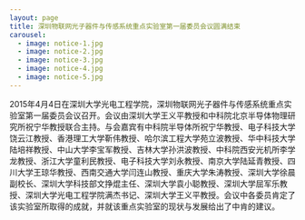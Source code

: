 ```yaml
---
layout: page
title: 深圳物联网光子器件与传感系统重点实验室第一届委员会议圆满结束
carousel: 
  - image: notice-1.jpg
  - image: notice-2.jpg
  - image: notice-3.jpg
  - image: notice-4.jpg
  - image: notice-5.jpg
---
```


2015年4月4日在深圳大学光电工程学院，深圳物联网光子器件与传感系统重点实验室第一届委员会议召开。会议由深圳大学王义平教授和中科院北京半导体物理研究所祝宁华教授联合主持。与会嘉宾有中科院半导体所祝宁华教授、电子科技大学饶云江教授、香港理工大学靳伟教授、哈尔滨工程大学苑立波教授、华中科技大学陆培祥教授、中山大学李宝军教授、吉林大学孙洪波教授、中科院西安光机所李学龙教授、浙江大学童利民教授、电子科技大学刘永教授、南京大学陆延青教授、四川大学王琼华教授、西南交通大学闫连山教授、重庆大学朱涛教授、深圳大学徐晨副校长、深圳大学科技部文挣焜主任、深圳大学袁小聪教授、深圳大学屈军乐教授、深圳大学光电工程学院满杰书记、深圳大学王义平教授。会议中各委员肯定了该实验室所取得的成就，并就该重点实验室的现状与发展给出了中肯的建议。
